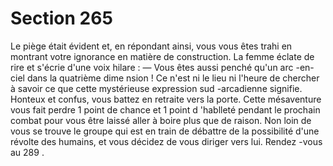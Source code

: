 # Section 265

Le piège était évident et, en répondant ainsi, vous vous êtes trahi
en montrant votre ignorance en matière de construction. La
femme éclate de rire et s'écrie d'une voix hilare :
— Vous êtes aussi penché qu'un arc -en-ciel dans la quatrième
dime nsion !
Ce n'est ni le lieu ni l'heure de chercher à savoir ce que cette
mystérieuse expression sud -arcadienne signifie. Honteux et
confus, vous battez en retraite vers la porte. Cette mésaventure
vous fait perdre 1 point de  chance  et 1 point d 'hablleté  pendant
le prochain combat pour vous être laissé aller à boire plus que de
raison. Non loin de vous se trouve le groupe qui est en train de
débattre de la possibilité d'une révolte des humains, et vous
décidez de vous diriger vers lui. Rendez -vous au 289 .